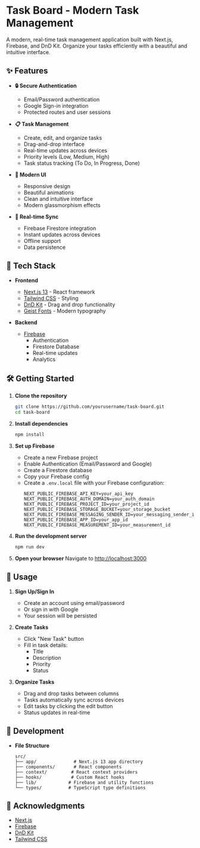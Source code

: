 # Task Board - Modern Task Management

A modern, real-time task management application built with Next.js, Firebase, and DnD Kit. Organize your tasks efficiently with a beautiful and intuitive interface.

## ✨ Features

- **🔒 Secure Authentication**
  - Email/Password authentication
  - Google Sign-in integration
  - Protected routes and user sessions

- **📋 Task Management**
  - Create, edit, and organize tasks
  - Drag-and-drop interface
  - Real-time updates across devices
  - Priority levels (Low, Medium, High)
  - Task status tracking (To Do, In Progress, Done)

- **💫 Modern UI**
  - Responsive design
  - Beautiful animations
  - Clean and intuitive interface
  - Modern glassmorphism effects

- **🔄 Real-time Sync**
  - Firebase Firestore integration
  - Instant updates across devices
  - Offline support
  - Data persistence

## 🚀 Tech Stack

- **Frontend**
  - [Next.js 13](https://nextjs.org/) - React framework
  - [Tailwind CSS](https://tailwindcss.com/) - Styling
  - [DnD Kit](https://dndkit.com/) - Drag and drop functionality
  - [Geist Fonts](https://vercel.com/font) - Modern typography

- **Backend**
  - [Firebase](https://firebase.google.com/)
    - Authentication
    - Firestore Database
    - Real-time updates
    - Analytics

## 🛠️ Getting Started

1. **Clone the repository**
   ```bash
   git clone https://github.com/yourusername/task-board.git
   cd task-board
   ```

2. **Install dependencies**
   ```bash
   npm install
   ```

3. **Set up Firebase**
   - Create a new Firebase project
   - Enable Authentication (Email/Password and Google)
   - Create a Firestore database
   - Copy your Firebase config
   - Create a `.env.local` file with your Firebase configuration:
     ```env
     NEXT_PUBLIC_FIREBASE_API_KEY=your_api_key
     NEXT_PUBLIC_FIREBASE_AUTH_DOMAIN=your_auth_domain
     NEXT_PUBLIC_FIREBASE_PROJECT_ID=your_project_id
     NEXT_PUBLIC_FIREBASE_STORAGE_BUCKET=your_storage_bucket
     NEXT_PUBLIC_FIREBASE_MESSAGING_SENDER_ID=your_messaging_sender_id
     NEXT_PUBLIC_FIREBASE_APP_ID=your_app_id
     NEXT_PUBLIC_FIREBASE_MEASUREMENT_ID=your_measurement_id
     ```

4. **Run the development server**
   ```bash
   npm run dev
   ```

5. **Open your browser**
   Navigate to [http://localhost:3000](http://localhost:3000)

## 📱 Usage

1. **Sign Up/Sign In**
   - Create an account using email/password
   - Or sign in with Google
   - Your session will be persisted

2. **Create Tasks**
   - Click "New Task" button
   - Fill in task details:
     - Title
     - Description
     - Priority
     - Status

3. **Organize Tasks**
   - Drag and drop tasks between columns
   - Tasks automatically sync across devices
   - Edit tasks by clicking the edit button
   - Status updates in real-time

## 🔨 Development

- **File Structure**
  ```
  src/
  ├── app/              # Next.js 13 app directory
  ├── components/       # React components
  ├── context/         # React context providers
  ├── hooks/           # Custom React hooks
  ├── lib/            # Firebase and utility functions
  └── types/          # TypeScript type definitions
  ```


## 👏 Acknowledgments

- [Next.js](https://nextjs.org/)
- [Firebase](https://firebase.google.com/)
- [DnD Kit](https://dndkit.com/)
- [Tailwind CSS](https://tailwindcss.com/)
